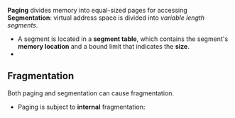 **Paging** divides memory into equal-sized pages for accessing
**Segmentation**: virtual address space is divided into *variable length segments*.

- A segment is located in a **segment table**, which contains the segment's **memory location** and a bound limit that indicates the **size**.
- 
## Fragmentation
Both paging and segmentation can cause fragmentation. 
- Paging is subject to **internal** fragmentation:

